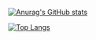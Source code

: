 [![Anurag's GitHub stats](https://github-readme-stats.vercel.app/api?username=tomoyahiroe)](https://github.com/anuraghazra/github-readme-stats)


[![Top Langs](https://github-readme-stats.vercel.app/api/top-langs/?username=tomoyahiroe&hide=python,blade)](https://github.com/anuraghazra/github-readme-stats)

